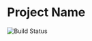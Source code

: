 # Project Name

![Build Status](https://github.com/PG-7V/blog_project_1/actions/workflows/django.yml/badge.svg?branch=main)
